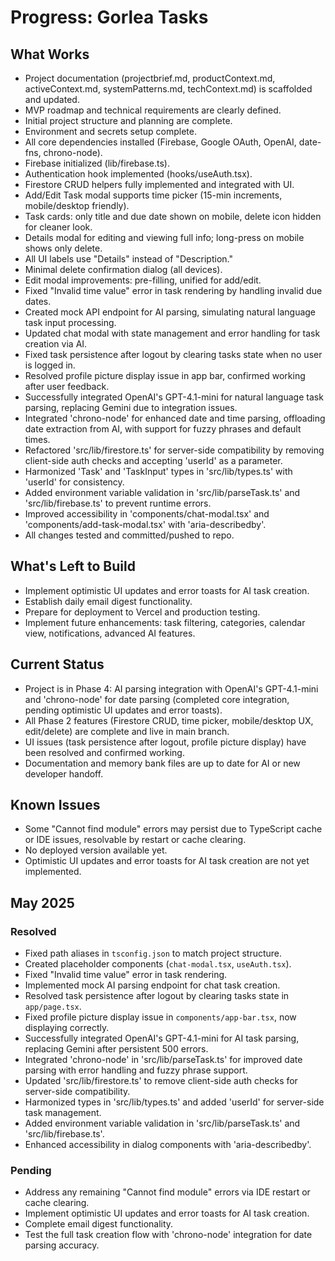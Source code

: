 # Progress: Gorlea Tasks

## What Works

- Project documentation (projectbrief.md, productContext.md, activeContext.md, systemPatterns.md, techContext.md) is scaffolded and updated.
- MVP roadmap and technical requirements are clearly defined.
- Initial project structure and planning are complete.
- Environment and secrets setup complete.
- All core dependencies installed (Firebase, Google OAuth, OpenAI, date-fns, chrono-node).
- Firebase initialized (lib/firebase.ts).
- Authentication hook implemented (hooks/useAuth.tsx).
- Firestore CRUD helpers fully implemented and integrated with UI.
- Add/Edit Task modal supports time picker (15-min increments, mobile/desktop friendly).
- Task cards: only title and due date shown on mobile, delete icon hidden for cleaner look.
- Details modal for editing and viewing full info; long-press on mobile shows only delete.
- All UI labels use "Details" instead of "Description."
- Minimal delete confirmation dialog (all devices).
- Edit modal improvements: pre-filling, unified for add/edit.
- Fixed "Invalid time value" error in task rendering by handling invalid due dates.
- Created mock API endpoint for AI parsing, simulating natural language task input processing.
- Updated chat modal with state management and error handling for task creation via AI.
- Fixed task persistence after logout by clearing tasks state when no user is logged in.
- Resolved profile picture display issue in app bar, confirmed working after user feedback.
- Successfully integrated OpenAI's GPT-4.1-mini for natural language task parsing, replacing Gemini due to integration issues.
- Integrated 'chrono-node' for enhanced date and time parsing, offloading date extraction from AI, with support for fuzzy phrases and default times.
- Refactored 'src/lib/firestore.ts' for server-side compatibility by removing client-side auth checks and accepting 'userId' as a parameter.
- Harmonized 'Task' and 'TaskInput' types in 'src/lib/types.ts' with 'userId' for consistency.
- Added environment variable validation in 'src/lib/parseTask.ts' and 'src/lib/firebase.ts' to prevent runtime errors.
- Improved accessibility in 'components/chat-modal.tsx' and 'components/add-task-modal.tsx' with 'aria-describedby'.
- All changes tested and committed/pushed to repo.

## What's Left to Build

- Implement optimistic UI updates and error toasts for AI task creation.
- Establish daily email digest functionality.
- Prepare for deployment to Vercel and production testing.
- Implement future enhancements: task filtering, categories, calendar view, notifications, advanced AI features.

## Current Status

- Project is in Phase 4: AI parsing integration with OpenAI's GPT-4.1-mini and 'chrono-node' for date parsing (completed core integration, pending optimistic UI updates and error toasts).
- All Phase 2 features (Firestore CRUD, time picker, mobile/desktop UX, edit/delete) are complete and live in main branch.
- UI issues (task persistence after logout, profile picture display) have been resolved and confirmed working.
- Documentation and memory bank files are up to date for AI or new developer handoff.

## Known Issues

- Some "Cannot find module" errors may persist due to TypeScript cache or IDE issues, resolvable by restart or cache clearing.
- No deployed version available yet.
- Optimistic UI updates and error toasts for AI task creation are not yet implemented.

## May 2025

### Resolved
- Fixed path aliases in `tsconfig.json` to match project structure.
- Created placeholder components (`chat-modal.tsx`, `useAuth.tsx`).
- Fixed "Invalid time value" error in task rendering.
- Implemented mock AI parsing endpoint for chat task creation.
- Resolved task persistence after logout by clearing tasks state in `app/page.tsx`.
- Fixed profile picture display issue in `components/app-bar.tsx`, now displaying correctly.
- Successfully integrated OpenAI's GPT-4.1-mini for AI task parsing, replacing Gemini after persistent 500 errors.
- Integrated 'chrono-node' in 'src/lib/parseTask.ts' for improved date parsing with error handling and fuzzy phrase support.
- Updated 'src/lib/firestore.ts' to remove client-side auth checks for server-side compatibility.
- Harmonized types in 'src/lib/types.ts' and added 'userId' for server-side task management.
- Added environment variable validation in 'src/lib/parseTask.ts' and 'src/lib/firebase.ts'.
- Enhanced accessibility in dialog components with 'aria-describedby'.

### Pending
- Address any remaining "Cannot find module" errors via IDE restart or cache clearing.
- Implement optimistic UI updates and error toasts for AI task creation.
- Complete email digest functionality.
- Test the full task creation flow with 'chrono-node' integration for date parsing accuracy.
